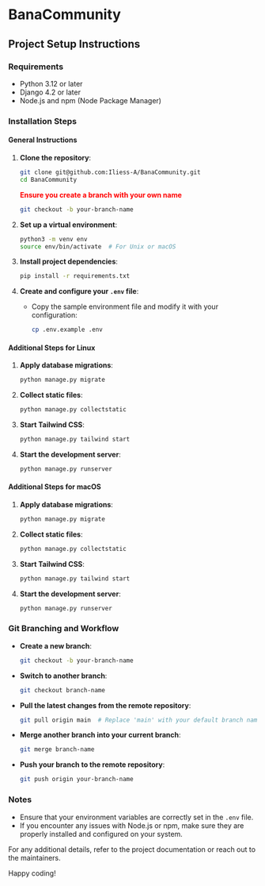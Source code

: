 # BanaCommunity

## Project Setup Instructions

### Requirements

- Python 3.12 or later
- Django 4.2 or later
- Node.js and npm (Node Package Manager)

### Installation Steps

#### General Instructions

1. **Clone the repository**:
    ```sh
    git clone git@github.com:Iliess-A/BanaCommunity.git
    cd BanaCommunity
    ```
    **<span style="color:red">Ensure you create a branch with your own name</span>**
    ```sh
    git checkout -b your-branch-name
    ```

2. **Set up a virtual environment**:
    ```sh
    python3 -m venv env
    source env/bin/activate  # For Unix or macOS
    ```

3. **Install project dependencies**:
    ```sh
    pip install -r requirements.txt
    ```

4. **Create and configure your `.env` file**:
    - Copy the sample environment file and modify it with your configuration:
      ```sh
      cp .env.example .env
      ```

#### Additional Steps for Linux

1. **Apply database migrations**:
    ```sh
    python manage.py migrate
    ```

2. **Collect static files**:
    ```sh
    python manage.py collectstatic
    ```

3. **Start Tailwind CSS**:
    ```sh
    python manage.py tailwind start
    ```

4. **Start the development server**:
    ```sh
    python manage.py runserver
    ```

#### Additional Steps for macOS

1. **Apply database migrations**:
    ```sh
    python manage.py migrate
    ```

2. **Collect static files**:
    ```sh
    python manage.py collectstatic
    ```

3. **Start Tailwind CSS**:
    ```sh
    python manage.py tailwind start
    ```

4. **Start the development server**:
    ```sh
    python manage.py runserver
    ```

### Git Branching and Workflow

- **Create a new branch**:
    ```sh
    git checkout -b your-branch-name
    ```

- **Switch to another branch**:
    ```sh
    git checkout branch-name
    ```

- **Pull the latest changes from the remote repository**:
    ```sh
    git pull origin main  # Replace 'main' with your default branch name if different
    ```

- **Merge another branch into your current branch**:
    ```sh
    git merge branch-name
    ```

- **Push your branch to the remote repository**:
    ```sh
    git push origin your-branch-name
    ```

### Notes

- Ensure that your environment variables are correctly set in the `.env` file.
- If you encounter any issues with Node.js or npm, make sure they are properly installed and configured on your system.

For any additional details, refer to the project documentation or reach out to the maintainers.

Happy coding!

